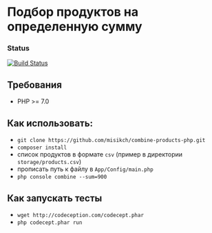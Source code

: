 # Подбор продуктов на определенную сумму

### Status
[![Build Status](https://travis-ci.org/misikch/combine-products-php.svg?branch=master)](https://travis-ci.org/misikch/combine-products-php)

## Требования

* PHP >= 7.0

## Как использовать:
* `git clone https://github.com/misikch/combine-products-php.git`
* `composer install`
* список продуктов в формате `csv` (пример в директории `storage/products.csv`)
* прописать путь к файлу в `App/Config/main.php`
* `php console combine --sum=900`

## Как запускать тесты
* `wget http://codeception.com/codecept.phar`
* `php codecept.phar run`